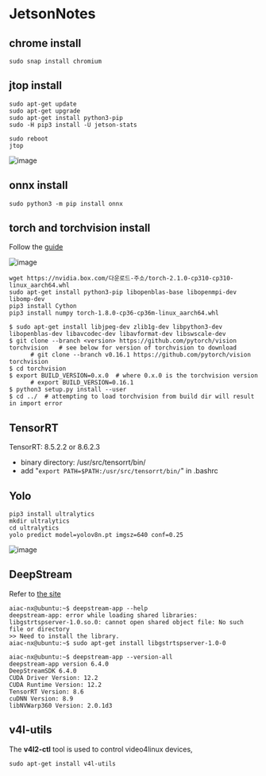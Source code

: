 # JetsonNotes

## chrome install
```
sudo snap install chromium
```

## jtop install
```
sudo apt-get update
sudo apt-get upgrade
sudo apt-get install python3-pip
sudo -H pip3 install -U jetson-stats

sudo reboot
jtop
```
![image](https://github.com/jeonggunlee/JetsonNotes/assets/7118106/ff1b788d-d866-44d7-b91b-a60abe48bca3)

## onnx install

```
sudo python3 -m pip install onnx
```

## torch and torchvision install

Follow the [guide](https://forums.developer.nvidia.com/t/pytorch-for-jetson/72048)

![image](https://github.com/jeonggunlee/JetsonNotes/assets/7118106/407df06d-24d5-4679-ac96-83694adf62e8)

```
wget https://nvidia.box.com/다운로드-주소/torch-2.1.0-cp310-cp310-linux_aarch64.whl
sudo apt-get install python3-pip libopenblas-base libopenmpi-dev libomp-dev
pip3 install Cython
pip3 install numpy torch-1.8.0-cp36-cp36m-linux_aarch64.whl
```

```
$ sudo apt-get install libjpeg-dev zlib1g-dev libpython3-dev libopenblas-dev libavcodec-dev libavformat-dev libswscale-dev
$ git clone --branch <version> https://github.com/pytorch/vision torchvision   # see below for version of torchvision to download
      # git clone --branch v0.16.1 https://github.com/pytorch/vision torchvision
$ cd torchvision
$ export BUILD_VERSION=0.x.0  # where 0.x.0 is the torchvision version
      # export BUILD_VERSION=0.16.1
$ python3 setup.py install --user
$ cd ../  # attempting to load torchvision from build dir will result in import error
```

## TensorRT
TensorRT: 8.5.2.2 or 8.6.2.3
  - binary directory: /usr/src/tensorrt/bin/
  - add "```export PATH=$PATH:/usr/src/tensorrt/bin/```" in .bashrc

## Yolo
```
pip3 install ultralytics
mkdir ultralytics
cd ultralytics
yolo predict model=yolov8n.pt imgsz=640 conf=0.25
```
![image](https://github.com/jeonggunlee/JetsonNotes/assets/7118106/406def27-a756-469c-a05e-cb3199ddd968)


## DeepStream
Refer to [the site](https://wiki.seeedstudio.com/YOLOv8-DeepStream-TRT-Jetson/)

```
aiac-nx@ubuntu:~$ deepstream-app --help
deepstream-app: error while loading shared libraries: libgstrtspserver-1.0.so.0: cannot open shared object file: No such file or directory
>> Need to install the library.
aiac-nx@ubuntu:~$ sudo apt-get install libgstrtspserver-1.0-0
```

```
aiac-nx@ubuntu:~$ deepstream-app --version-all
deepstream-app version 6.4.0
DeepStreamSDK 6.4.0
CUDA Driver Version: 12.2
CUDA Runtime Version: 12.2
TensorRT Version: 8.6
cuDNN Version: 8.9
libNVWarp360 Version: 2.0.1d3
```

## v4l-utils

The **v4l2-ctl** tool is used to control video4linux devices,
```
sudo apt-get install v4l-utils
```
